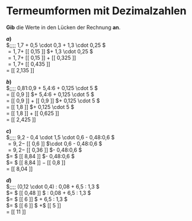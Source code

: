 <!--
version:  0.0.1
language: de


@style
main > *:not(:last-child) {
  margin-bottom: 3rem;
}

input {
    text-align: center;
}

.flex-container {
    display: flex;
    flex-wrap: wrap;
    align-items: stretch;
    gap: 20px;
}

.flex-child {
    flex: 1;
    min-width: 350px;
    margin-right: 20px;
}

@media (max-width: 400px) {
    .flex-child {
        flex: 100%;
        margin-right: 0;
    }
}
@end

formula: \carry   \textcolor{red}{\scriptsize #1}
formula: \digit   \rlap{\carry{#1}}\phantom{#2}#2
formula: \permil  \text{‰}

import: https://raw.githubusercontent.com/LiaTemplates/Tikz-Jax/main/README.md

script: https://cdn.jsdelivr.net/gh/LiaTemplates/Tikz-Jax@main/dist/index.js


tags: Terme, Dezimalzahlen, Vorrangsregeln, leicht, niedrig, Angeben

comment: Verrechne Schrittweise den Term. Lerne wie Termumformungen mit Dezimalzahlen niedergeschrieben werden.

author: Martin Lommatzsch

-->




# Termeumformen mit Dezimalzahlen

**Gib** die Werte in den Lücken der Rechnung **an**.

<section class="flex-container">

<div class="flex-child">

__$a)\;\;$__ \
$\;\;\;\; 1,7 + 0,5 \cdot 0,3 + 1,3 \cdot 0,25 $ \
$= 1,7 +$ [[  0,15   ]] $+ 1,3 \cdot 0,25 $ \
$= 1,7 +$ [[  0,15   ]] $+$ [[  0,325  ]]  \
$= 1,7 +$ [[  0,435  ]]   \
$=$ [[  2,135  ]] 

</div> 
<div class="flex-child">

__$b)\;\;$__ \
$\;\;\;\; 0,81:0,9 + 5,4:6 + 0,125 \cdot 5 $ \
$=$ [[  0,9  ]] $+ 5,4:6 + 0,125 \cdot 5 $ \
$=$ [[  0,9  ]] $+$ [[  0,9  ]] $+ 0,125 \cdot 5 $ \
$=$ [[  1,8  ]] $+ 0,125 \cdot 5 $ \
$=$ [[  1,8  ]] $+$ [[ 0,625 ]] \
$=$ [[ 2,425 ]] 

</div> 
<div class="flex-child">

__$c)\;\;$__ \
$\;\;\;\; 9,2 - 0,4 \cdot 1,5 \cdot 0,6 - 0,48:0,6 $ \
$= 9,2 -$ [[  0,6  ]] $\cdot 0,6 - 0,48:0,6 $ \
$= 9,2 -$ [[ 0,36  ]] $- 0,48:0,6 $ \
$= $ [[ 8,84 ]] $- 0,48:0,6 $ \
$= $ [[ 8,84 ]] $-$ [[  0,8  ]] \
$=$ [[ 8,04 ]] 

</div> 
<div class="flex-child">

__$d)\;\;$__ \
$\;\;\;\; (0,12 \cdot 0,4) : 0,08 + 6,5 : 1,3  $ \
$= $ [[ 0,48 ]] $ : 0,08 + 6,5 : 1,3  $ \
$= $ [[  6   ]] $ + 6,5 : 1,3  $ \
$= $ [[  6   ]] $ +$ [[  5   ]] \
$=$ [[ 11   ]] 

</div> 
</section>






